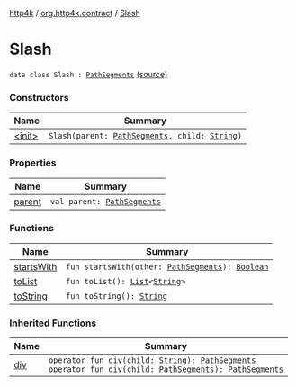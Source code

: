 [http4k](../../index.md) / [org.http4k.contract](../index.md) / [Slash](./index.md)

# Slash

`data class Slash : `[`PathSegments`](../-path-segments/index.md) [(source)](https://github.com/http4k/http4k/blob/master/http4k-contract/src/main/kotlin/org/http4k/contract/PathSegments.kt#L27)

### Constructors

| Name | Summary |
|---|---|
| [&lt;init&gt;](-init-.md) | `Slash(parent: `[`PathSegments`](../-path-segments/index.md)`, child: `[`String`](https://kotlinlang.org/api/latest/jvm/stdlib/kotlin/-string/index.html)`)` |

### Properties

| Name | Summary |
|---|---|
| [parent](parent.md) | `val parent: `[`PathSegments`](../-path-segments/index.md) |

### Functions

| Name | Summary |
|---|---|
| [startsWith](starts-with.md) | `fun startsWith(other: `[`PathSegments`](../-path-segments/index.md)`): `[`Boolean`](https://kotlinlang.org/api/latest/jvm/stdlib/kotlin/-boolean/index.html) |
| [toList](to-list.md) | `fun toList(): `[`List`](https://kotlinlang.org/api/latest/jvm/stdlib/kotlin.collections/-list/index.html)`<`[`String`](https://kotlinlang.org/api/latest/jvm/stdlib/kotlin/-string/index.html)`>` |
| [toString](to-string.md) | `fun toString(): `[`String`](https://kotlinlang.org/api/latest/jvm/stdlib/kotlin/-string/index.html) |

### Inherited Functions

| Name | Summary |
|---|---|
| [div](../-path-segments/div.md) | `operator fun div(child: `[`String`](https://kotlinlang.org/api/latest/jvm/stdlib/kotlin/-string/index.html)`): `[`PathSegments`](../-path-segments/index.md)<br>`operator fun div(child: `[`PathSegments`](../-path-segments/index.md)`): `[`PathSegments`](../-path-segments/index.md) |
